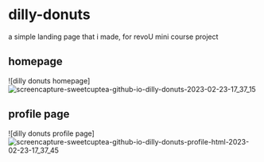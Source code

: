 # dilly-donuts

a simple landing page that i made, for revoU mini course project

## homepage
![dilly donuts homepage]![screencapture-sweetcuptea-github-io-dilly-donuts-2023-02-23-17_37_15](https://user-images.githubusercontent.com/105599657/220885375-30e3b428-93ad-472a-808c-b6916ecb2bd8.png)

## profile page
![dilly donuts profile page]![screencapture-sweetcuptea-github-io-dilly-donuts-profile-html-2023-02-23-17_37_45](https://user-images.githubusercontent.com/105599657/220885462-4f23d768-b5b7-4df2-998c-178dcf702326.png)
